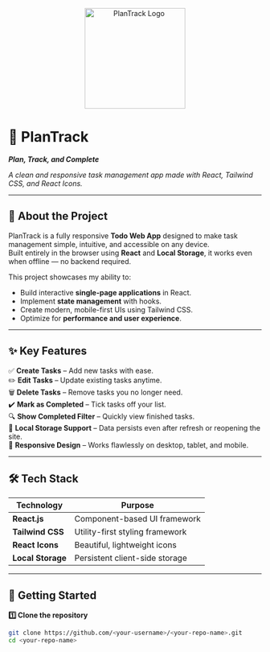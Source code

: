 <p align="center">
  <img src="https://raw.githubusercontent.com/TANISHK24581/PLAN-TASK/refs/heads/main/src/components/logo1.svg" alt="PlanTrack Logo" width="200"/>
</p>

# 📅 PlanTrack  
**_Plan, Track, and Complete_**  


_A clean and responsive task management app made with React, Tailwind CSS, and React Icons._

---

## 🧠 About the Project

PlanTrack is a fully responsive **Todo Web App** designed to make task management simple, intuitive, and accessible on any device.  
Built entirely in the browser using **React** and **Local Storage**, it works even when offline — no backend required.  

This project showcases my ability to:  
- Build interactive **single-page applications** in React.  
- Implement **state management** with hooks.  
- Create modern, mobile-first UIs using Tailwind CSS.  
- Optimize for **performance and user experience**.  

---

## ✨ Key Features

✅ **Create Tasks** – Add new tasks with ease.  
✏️ **Edit Tasks** – Update existing tasks anytime.  
🗑️ **Delete Tasks** – Remove tasks you no longer need.  
✔️ **Mark as Completed** – Tick tasks off your list.  
🔍 **Show Completed Filter** – Quickly view finished tasks.  
💾 **Local Storage Support** – Data persists even after refresh or reopening the site.  
📱 **Responsive Design** – Works flawlessly on desktop, tablet, and mobile.  

---

## 🛠️ Tech Stack

| Technology     | Purpose                         |
|----------------|---------------------------------|
| **React.js**   | Component-based UI framework    |
| **Tailwind CSS** | Utility-first styling framework |
| **React Icons** | Beautiful, lightweight icons    |
| **Local Storage** | Persistent client-side storage |

---

## 🚀 Getting Started

**1️⃣ Clone the repository**
```bash
git clone https://github.com/<your-username>/<your-repo-name>.git
cd <your-repo-name>

